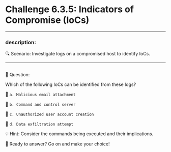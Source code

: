 # **Challenge 6.3.5: Indicators of Compromise (IoCs)**

---

### **description:**

🔍 Scenario: Investigate logs on a compromised host to identify IoCs.

---
```plaintext

```
🤔 Question:

Which of the following IoCs can be identified from these logs?

🔘 ```a. Malicious email attachment```

🔘 ```b. Command and control server```

🔘 ```c. Unauthorized user account creation```

🔘 ```d. Data exfiltration attempt```

💡 Hint: Consider the commands being executed and their implications.

🚀 Ready to answer? Go on and make your choice!